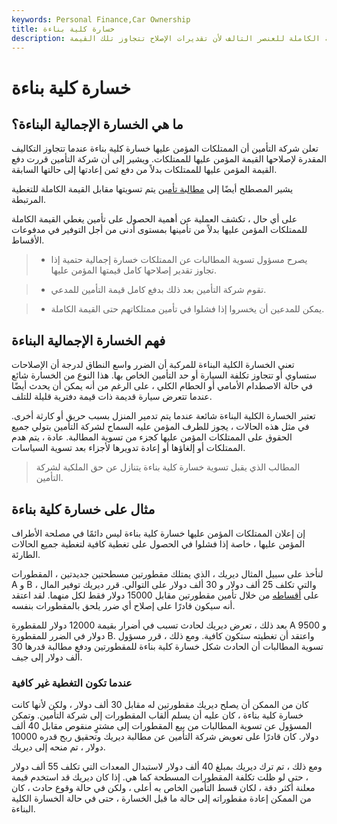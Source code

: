 ```yaml
---
keywords: Personal Finance,Car Ownership
title: خسارة كلية بناءة
description: الخسارة الإجمالية البناءة هي مصطلح تستخدمه شركات التأمين لتسجيل تسوية بالقيمة الكاملة للعنصر التالف لأن تقديرات الإصلاح تتجاوز تلك القيمة.
---
```


# خسارة كلية بناءة
## ما هي الخسارة الإجمالية البناءة؟

تعلن شركة التأمين أن الممتلكات المؤمن عليها خسارة كلية بناءة عندما تتجاوز التكاليف المقدرة لإصلاحها القيمة المؤمن عليها للممتلكات. ويشير إلى أن شركة التأمين قررت دفع القيمة المؤمن عليها للممتلكات بدلاً من دفع ثمن إعادتها إلى حالتها السابقة.

يشير المصطلح أيضًا إلى [مطالبة تأمين](/insurance_claim) يتم تسويتها مقابل القيمة الكاملة للتغطية المرتبطة.

على أي حال ، تكشف العملية عن أهمية الحصول على تأمين يغطي القيمة الكاملة للممتلكات المؤمن عليها بدلاً من تأمينها بمستوى أدنى من أجل التوفير في مدفوعات الأقساط.

> - يصرح مسؤول تسوية المطالبات عن الممتلكات خسارة إجمالية حتمية إذا تجاوز تقدير إصلاحها كامل قيمتها المؤمن عليها.

> - تقوم شركة التأمين بعد ذلك بدفع كامل قيمة التأمين للمدعي.

> - يمكن للمدعين أن يخسروا إذا فشلوا في تأمين ممتلكاتهم حتى القيمة الكاملة.

>

>

## فهم الخسارة الإجمالية البناءة

تعني الخسارة الكلية البناءة للمركبة أن الضرر واسع النطاق لدرجة أن الإصلاحات ستساوي أو تتجاوز تكلفة السيارة أو حد التأمين الخاص بها. هذا النوع من الخسارة شائع في حالة الاصطدام الأمامي أو الحطام الكلي ، على الرغم من أنه يمكن أن يحدث أيضًا عندما تتعرض سيارة قديمة ذات قيمة دفترية قليلة للتلف.

تعتبر الخسارة الكلية البناءة شائعة عندما يتم تدمير المنزل بسبب حريق أو كارثة أخرى. في مثل هذه الحالات ، يجوز للطرف المؤمن عليه السماح لشركة التأمين بتولي جميع الحقوق على الممتلكات المؤمن عليها كجزء من تسوية المطالبة. عادة ، يتم هدم الممتلكات أو إلغاؤها أو إعادة تدويرها لأجزاء بعد تسوية السياسات.

> المطالب الذي يقبل تسوية خسارة كلية بناءة يتنازل عن حق الملكية لشركة التأمين.

>

## مثال على خسارة كلية بناءة

إن إعلان الممتلكات المؤمن عليها خسارة كلية بناءة ليس دائمًا في مصلحة الأطراف المؤمن عليها ، خاصة إذا فشلوا في الحصول على تغطية كافية لتغطية جميع الحالات الطارئة.

لنأخذ على سبيل المثال ديريك ، الذي يمتلك مقطورتين مسطحتين جديدتين ، المقطورات A و B ، والتي تكلف 25 ألف دولار و 30 ألف دولار على التوالي. قرر ديريك توفير المال على [أقساطه](/premium) من خلال تأمين مقطورتين مقابل 15000 دولار فقط لكل منهما. لقد اعتقد أنه سيكون قادرًا على إصلاح أي ضرر يلحق بالمقطورات بنفسه.

بعد ذلك ، تعرض ديريك لحادث تسبب في أضرار بقيمة 12000 دولار للمقطورة A و 9500 دولار في الضرر للمقطورة B. واعتقد أن تغطيته ستكون كافية. ومع ذلك ، قرر مسؤول تسوية المطالبات أن الحادث شكل خسارة كلية بناءة للمقطورتين ودفع مطالبة قدرها 30 ألف دولار إلى جيف.

### عندما تكون التغطية غير كافية

كان من الممكن أن يصلح ديريك مقطورتين له مقابل 30 ألف دولار ، ولكن لأنها كانت خسارة كلية بناءة ، كان عليه أن يسلم ألقاب المقطورات إلى شركة التأمين. وتمكن المسؤول عن تسوية المطالبات من بيع المقطورات إلى مشترٍ منقوص مقابل 40 ألف دولار. كان قادرًا على تعويض شركة التأمين عن مطالبة ديريك وتحقيق ربح قدره 10000 دولار ، تم منحه إلى ديريك.

ومع ذلك ، تم ترك ديريك بمبلغ 40 ألف دولار لاستبدال المعدات التي تكلف 55 ألف دولار ، حتى لو ظلت تكلفة المقطورات المسطحة كما هي. إذا كان ديريك قد استخدم قيمة معلنة أكثر دقة ، لكان قسط التأمين الخاص به أعلى ، ولكن في حالة وقوع حادث ، كان من الممكن إعادة مقطوراته إلى حالة ما قبل الخسارة ، حتى في حالة الخسارة الكلية البناءة.

